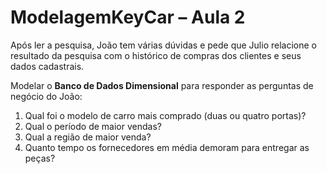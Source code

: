 # ModelagemKeyCar – Aula 2

Após ler a pesquisa, João tem várias dúvidas e pede que Julio relacione
o resultado da pesquisa com o histórico de compras dos clientes e seus 
dados cadastrais.

Modelar o **Banco de Dados Dimensional** para responder as perguntas de 
negócio do João:

1. Qual foi o modelo de carro mais comprado (duas ou quatro portas)?
2. Qual o período de maior vendas?
3. Qual a região de maior venda?
4. Quanto tempo os fornecedores em média demoram para entregar as peças?
